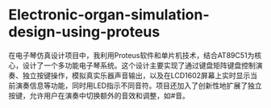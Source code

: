 # Electronic-organ-simulation-design-using-proteus
在电子琴仿真设计项目中，我利用Proteus软件和单片机技术，结合AT89C51为核心，设计了一个多功能电子琴系统。这个设计主要实现了通过键盘矩阵键盘控制演奏、独立按键操作，模拟真实乐器声音输出，以及在LCD1602屏幕上实时显示当前演奏信息等功能，同时用LED指示不同音符。项目还加入了创新性地扩展了独立按键，允许用户在演奏中切换额外的音效和调整，如#音。
